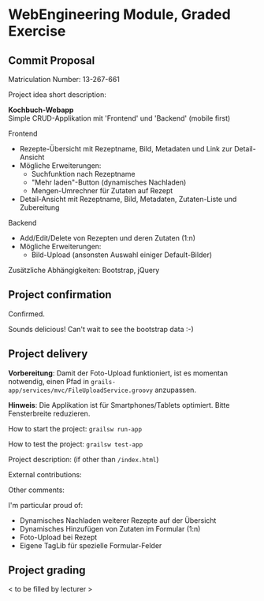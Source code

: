 # WebEngineering Module, Graded Exercise

## Commit Proposal

Matriculation Number: 13-267-661

Project idea short description:

**Kochbuch-Webapp**  
Simple CRUD-Applikation mit 'Frontend' und 'Backend' (mobile first)  

Frontend
* Rezepte-Übersicht mit Rezeptname, Bild, Metadaten und Link zur Detail-Ansicht
* Mögliche Erweiterungen:
  * Suchfunktion nach Rezeptname
  * "Mehr laden"-Button (dynamisches Nachladen)
  * Mengen-Umrechner für Zutaten auf Rezept
* Detail-Ansicht mit Rezeptname, Bild, Metadaten, Zutaten-Liste und Zubereitung

Backend
* Add/Edit/Delete von Rezepten und deren Zutaten (1:n)
* Mögliche Erweiterungen:
  * Bild-Upload (ansonsten Auswahl einiger Default-Bilder)
  
Zusätzliche Abhängigkeiten: Bootstrap, jQuery

## Project confirmation

Confirmed.

Sounds delicious! Can't wait to see the bootstrap data :-)

## Project delivery

**Vorbereitung**: Damit der Foto-Upload funktioniert, ist es momentan notwendig, einen Pfad in `grails-app/services/mvc/FileUploadService.groovy` anzupassen.

**Hinweis**: Die Applikation ist für Smartphones/Tablets optimiert. Bitte Fensterbreite reduzieren.

How to start the project: `grailsw run-app`

How to test the project: `grailsw test-app`

Project description: (if other than `/index.html`)

External contributions:

Other comments: 

I'm particular proud of:
* Dynamisches Nachladen weiterer Rezepte auf der Übersicht
* Dynamisches Hinzufügen von Zutaten im Formular (1:n)
* Foto-Upload bei Rezept
* Eigene TagLib für spezielle Formular-Felder

## Project grading 

< to be filled by lecturer >
